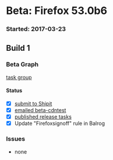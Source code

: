 # Beta: Firefox 53.0b6

### Started: 2017-03-23

## Build 1

### Beta Graph
[task group](https://tools.taskcluster.net/push-inspector/#/FNN62sV6RKqHhVcjZ2USHQ)


#### Status
- [x] [submit to Shipit](https://wiki.mozilla.org/Release:Release_Automation_on_Mercurial:Starting_a_Release#Submit_to_Ship_It)
- [x] [emailed beta-cdntest](../how-tos/relpro.md#1-email-drivers-re-release-live-on-test-channel)
- [x] [published release tasks](../how-tos/relpro.md#3-publish-release)
- [x] Update "Firefoxsignoff" rule in Balrog

### Issues
- none


